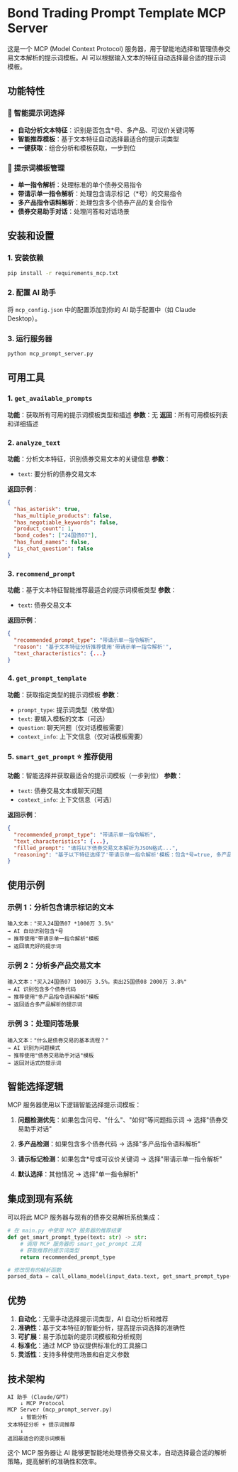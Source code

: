 # Bond Trading Prompt Template MCP Server

这是一个 MCP (Model Context Protocol) 服务器，用于智能地选择和管理债券交易文本解析的提示词模板。AI 可以根据输入文本的特征自动选择最合适的提示词模板。

## 功能特性

### 🤖 智能提示词选择
- **自动分析文本特征**：识别是否包含*号、多产品、可议价关键词等
- **智能推荐模板**：基于文本特征自动选择最适合的提示词类型
- **一键获取**：组合分析和模板获取，一步到位

### 📝 提示词模板管理
- **单一指令解析**：处理标准的单个债券交易指令
- **带请示单一指令解析**：处理包含请示标记（*号）的交易指令
- **多产品指令语料解析**：处理包含多个债券产品的复合指令
- **债券交易助手对话**：处理问答和对话场景

## 安装和设置

### 1. 安装依赖
```bash
pip install -r requirements_mcp.txt
```

### 2. 配置 AI 助手
将 `mcp_config.json` 中的配置添加到你的 AI 助手配置中（如 Claude Desktop）。

### 3. 运行服务器
```bash
python mcp_prompt_server.py
```

## 可用工具

### 1. `get_available_prompts`
**功能**：获取所有可用的提示词模板类型和描述
**参数**：无
**返回**：所有可用模板列表和详细描述

### 2. `analyze_text`
**功能**：分析文本特征，识别债券交易文本的关键信息
**参数**：
- `text`: 要分析的债券交易文本

**返回示例**：
```json
{
  "has_asterisk": true,
  "has_multiple_products": false,
  "has_negotiable_keywords": false,
  "product_count": 1,
  "bond_codes": ["24国债07"],
  "has_fund_names": false,
  "is_chat_question": false
}
```

### 3. `recommend_prompt`
**功能**：基于文本特征智能推荐最适合的提示词模板类型
**参数**：
- `text`: 债券交易文本

**返回示例**：
```json
{
  "recommended_prompt_type": "带请示单一指令解析",
  "reason": "基于文本特征分析推荐使用'带请示单一指令解析'",
  "text_characteristics": {...}
}
```

### 4. `get_prompt_template`
**功能**：获取指定类型的提示词模板
**参数**：
- `prompt_type`: 提示词类型（枚举值）
- `text`: 要填入模板的文本（可选）
- `question`: 聊天问题（仅对话模板需要）
- `context_info`: 上下文信息（仅对话模板需要）

### 5. `smart_get_prompt` ⭐ **推荐使用**
**功能**：智能选择并获取最适合的提示词模板（一步到位）
**参数**：
- `text`: 债券交易文本或聊天问题
- `context_info`: 上下文信息（可选）

**返回示例**：
```json
{
  "recommended_prompt_type": "带请示单一指令解析",
  "text_characteristics": {...},
  "filled_prompt": "请将以下债券交易文本解析为JSON格式...",
  "reasoning": "基于以下特征选择了'带请示单一指令解析'模板：包含*号=true, 多产品=false, 是问题=false, 产品数量=1"
}
```

## 使用示例

### 示例 1：分析包含请示标记的文本
```
输入文本："买入24国债07 *1000万 3.5%"
→ AI 自动识别包含*号
→ 推荐使用"带请示单一指令解析"模板
→ 返回填充好的提示词
```

### 示例 2：分析多产品交易文本
```
输入文本："买入24国债07 1000万 3.5%，卖出25国债08 2000万 3.8%"
→ AI 识别包含多个债券代码
→ 推荐使用"多产品指令语料解析"模板
→ 返回适合多产品解析的提示词
```

### 示例 3：处理问答场景
```
输入文本："什么是债券交易的基本流程？"
→ AI 识别为问题模式
→ 推荐使用"债券交易助手对话"模板
→ 返回对话式的提示词
```

## 智能选择逻辑

MCP 服务器使用以下逻辑智能选择提示词模板：

1. **问题检测优先**：如果包含问号、"什么"、"如何"等问题指示词 → 选择"债券交易助手对话"

2. **多产品检测**：如果包含多个债券代码 → 选择"多产品指令语料解析"

3. **请示标记检测**：如果包含*号或可议价关键词 → 选择"带请示单一指令解析"

4. **默认选择**：其他情况 → 选择"单一指令解析"

## 集成到现有系统

可以将此 MCP 服务器与现有的债券交易解析系统集成：

```python
# 在 main.py 中使用 MCP 服务器的推荐结果
def get_smart_prompt_type(text: str) -> str:
    # 调用 MCP 服务器的 smart_get_prompt 工具
    # 获取推荐的提示词类型
    return recommended_prompt_type

# 修改现有的解析函数
parsed_data = call_ollama_model(input_data.text, get_smart_prompt_type(input_data.text))
```

## 优势

1. **自动化**：无需手动选择提示词类型，AI 自动分析和推荐
2. **准确性**：基于文本特征的智能分析，提高提示词选择的准确性
3. **可扩展**：易于添加新的提示词模板和分析规则
4. **标准化**：通过 MCP 协议提供标准化的工具接口
5. **灵活性**：支持多种使用场景和自定义参数

## 技术架构

```
AI 助手 (Claude/GPT) 
    ↓ MCP Protocol
MCP Server (mcp_prompt_server.py)
    ↓ 智能分析
文本特征分析 + 提示词推荐
    ↓ 
返回最适合的提示词模板
```

这个 MCP 服务器让 AI 能够更智能地处理债券交易文本，自动选择最合适的解析策略，提高解析的准确性和效率。 